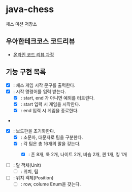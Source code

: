 # java-chess

체스 미션 저장소

## 우아한테크코스 코드리뷰

- [온라인 코드 리뷰 과정](https://github.com/woowacourse/woowacourse-docs/blob/master/maincourse/README.md)


## 기능 구현 목록
- [X] :  체스 게임 시작 문구를 출력한다.
- [X] : 시작 명령어를 입력 받는다.
  - [X] : start, end 가 아니면 예외를 터트린다.
  - [X] : start 입력 시 게임을 시작한다.
  - [X] : end 입력 시 게임을 종료한다.
- 
- [X] : 보드판을 초기화한다.
  - [X] : 소문자, 대문자로 팀을 구분한다.
  - [X] : 각 팀은 총 16개의 말을 갖는다.
    - [X] : 폰 8개, 룩 2개, 나이트 2개, 비숍 2개, 퀸 1개, 킹 1개
  

- [ ] : 말 객체(Unit)
  - [ ] : 위치, 팀
- [ ] : 위치 객체(Position)
  - [ ] : row, colume Enum을 갖는다.
